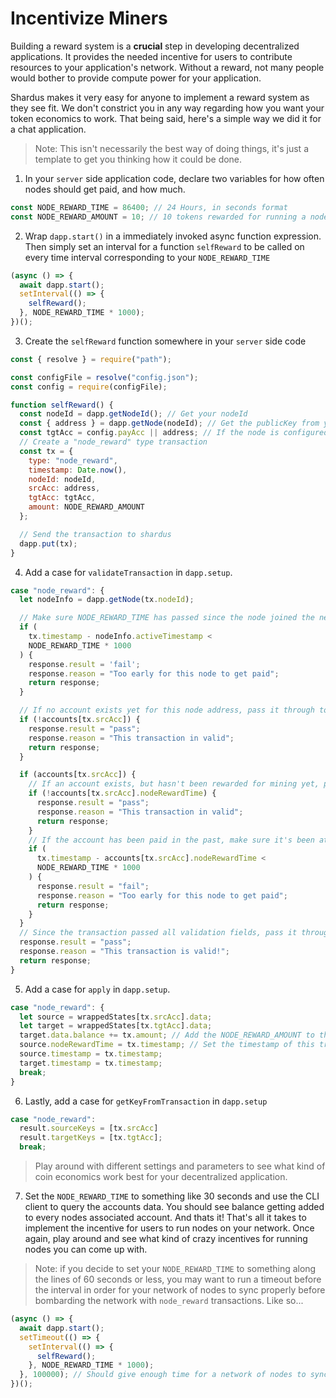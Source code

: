 # Incentivize Miners

Building a reward system is a **crucial** step in developing decentralized applications. It provides the needed incentive for users to contribute resources to your application's network. Without a reward, not many people would bother to provide compute power for your application.

Shardus makes it very easy for anyone to implement a reward system as they see fit. We don't constrict you in any way regarding how you want your token economics to work. That being said, here's a simple way we did it for a chat application.

> Note: This isn't necessarily the best way of doing things, it's just a template to get you thinking how it could be done.

1. In your `server` side application code, declare two variables for how often nodes should get paid, and how much.

```javascript
const NODE_REWARD_TIME = 86400; // 24 Hours, in seconds format
const NODE_REWARD_AMOUNT = 10; // 10 tokens rewarded for running a node for 24 hours
```

2. Wrap `dapp.start()` in a immediately invoked async function expression. Then simply set an interval for a function `selfReward` to be called on every time interval corresponding to your `NODE_REWARD_TIME`

```javascript
(async () => {
  await dapp.start();
  setInterval(() => {
    selfReward();
  }, NODE_REWARD_TIME * 1000);
})();
```

3. Create the `selfReward` function somewhere in your `server` side code

```javascript
const { resolve } = require("path");

const configFile = resolve("config.json");
const config = require(configFile);

function selfReward() {
  const nodeId = dapp.getNodeId(); // Get your nodeId
  const { address } = dapp.getNode(nodeId); // Get the publicKey from your nodeInfo using the nodeId
  const tgtAcc = config.payAcc || address; // If the node is configured to send the rewards to a different address
  // Create a "node_reward" type transaction
  const tx = {
    type: "node_reward",
    timestamp: Date.now(),
    nodeId: nodeId,
    srcAcc: address,
    tgtAcc: tgtAcc,
    amount: NODE_REWARD_AMOUNT
  };

  // Send the transaction to shardus
  dapp.put(tx);
}
```

4. Add a case for `validateTransaction` in `dapp.setup`.

```javascript
case "node_reward": {
  let nodeInfo = dapp.getNode(tx.nodeId);

  // Make sure NODE_REWARD_TIME has passed since the node joined the network
  if (
    tx.timestamp - nodeInfo.activeTimestamp <
    NODE_REWARD_TIME * 1000
  ) {
    response.result = 'fail';
    response.reason = "Too early for this node to get paid";
    return response;
  }

  // If no account exists yet for this node address, pass it through to apply
  if (!accounts[tx.srcAcc]) {
    response.result = "pass";
    response.reason = "This transaction in valid";
    return response;
  }

  if (accounts[tx.srcAcc]) {
    // If an account exists, but hasn't been rewarded for mining yet, pass it through to apply
    if (!accounts[tx.srcAcc].nodeRewardTime) {
      response.result = "pass";
      response.reason = "This transaction in valid";
      return response;
    }
    // If the account has been paid in the past, make sure it's been at least NODE_REWARD_TIME since it's last payment
    if (
      tx.timestamp - accounts[tx.srcAcc].nodeRewardTime <
      NODE_REWARD_TIME * 1000
    ) {
      response.result = "fail";
      response.reason = "Too early for this node to get paid";
      return response;
    }
  }
  // Since the transaction passed all validation fields, pass it through to apply
  response.result = "pass";
  response.reason = "This transaction is valid!";
  return response;
}
```

5. Add a case for `apply` in `dapp.setup`.

```javascript
case "node_reward": {
  let source = wrappedStates[tx.srcAcc].data;
  let target = wrappedStates[tx.tgtAcc].data;
  target.data.balance += tx.amount; // Add the NODE_REWARD_AMOUNT to the target balance
  source.nodeRewardTime = tx.timestamp; // Set the timestamp of this transaction for when this node got paid last
  source.timestamp = tx.timestamp;
  target.timestamp = tx.timestamp;
  break;
}
```

6. Lastly, add a case for `getKeyFromTransaction` in `dapp.setup`

```javascript
case "node_reward":
  result.sourceKeys = [tx.srcAcc]
  result.targetKeys = [tx.tgtAcc];
  break;
```

> Play around with different settings and parameters to see what kind of coin economics work best for your decentralized application.

7. Set the `NODE_REWARD_TIME` to something like 30 seconds and use the CLI client to query the accounts data. You should see balance getting added to every nodes associated account. And thats it! That's all it takes to implement the incentive for users to run nodes on your network. Once again, play around and see what kind of crazy incentives for running nodes you can come up with.

> Note: if you decide to set your `NODE_REWARD_TIME` to something along the lines of 60 seconds or less, you may want to run a timeout before the interval in order for your network of nodes to sync properly before bombarding the network with `node_reward` transactions. Like so...

```javascript
(async () => {
  await dapp.start();
  setTimeout(() => {
    setInterval(() => {
      selfReward();
    }, NODE_REWARD_TIME * 1000);
  }, 100000); // Should give enough time for a network of nodes to sync
})();
```
